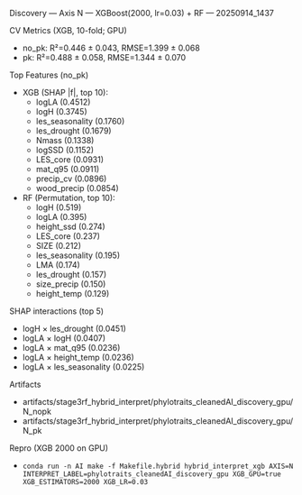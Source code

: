Discovery — Axis N — XGBoost(2000, lr=0.03) + RF — 20250914_1437

CV Metrics (XGB, 10-fold; GPU)
- no_pk: R²=0.446 ± 0.043, RMSE=1.399 ± 0.068
- pk:    R²=0.488 ± 0.058, RMSE=1.344 ± 0.070

Top Features (no_pk)
- XGB (SHAP |f|, top 10):
  - logLA (0.4512)
  - logH (0.3745)
  - les_seasonality (0.1760)
  - les_drought (0.1679)
  - Nmass (0.1338)
  - logSSD (0.1152)
  - LES_core (0.0931)
  - mat_q95 (0.0911)
  - precip_cv (0.0896)
  - wood_precip (0.0854)
- RF (Permutation, top 10):
  - logH (0.519)
  - logLA (0.395)
  - height_ssd (0.274)
  - LES_core (0.237)
  - SIZE (0.212)
  - les_seasonality (0.195)
  - LMA (0.174)
  - les_drought (0.157)
  - size_precip (0.150)
  - height_temp (0.129)

SHAP interactions (top 5)
- logH × les_drought (0.0451)
- logLA × logH (0.0407)
- logLA × mat_q95 (0.0236)
- logLA × height_temp (0.0236)
- logLA × les_seasonality (0.0225)

Artifacts
- artifacts/stage3rf_hybrid_interpret/phylotraits_cleanedAI_discovery_gpu/N_nopk
- artifacts/stage3rf_hybrid_interpret/phylotraits_cleanedAI_discovery_gpu/N_pk

Repro (XGB 2000 on GPU)
- `conda run -n AI make -f Makefile.hybrid hybrid_interpret_xgb AXIS=N INTERPRET_LABEL=phylotraits_cleanedAI_discovery_gpu XGB_GPU=true XGB_ESTIMATORS=2000 XGB_LR=0.03`
